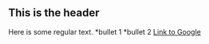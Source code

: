 ## This is the header
Here is some regular text.
*bullet 1
*bullet 2
[Link to Google](http://www.google.com)
